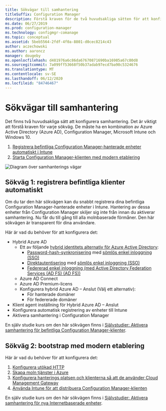 ```yaml
---
title: Sökvägar till samhantering
titleSuffix: Configuration Manager
description: Förstå kraven för de två huvudsakliga sätten för att konfigurera samhantering.
ms.date: 06/27/2019
ms.prod: configuration-manager
ms.technology: configmgr-comanage
ms.topic: conceptual
ms.assetid: 5beb5564-2fdf-4f0a-8801-d0cec8214c43
author: aczechowski
ms.author: aaroncz
manager: dougeby
ms.openlocfilehash: d481976a6c86da67670871690ba16985a67c80d8
ms.sourcegitcommit: 7a099ff53668f50b37adab97ecd7ba98c5324676
ms.translationtype: MT
ms.contentlocale: sv-SE
ms.lasthandoff: 06/12/2020
ms.locfileid: "84746467"
---
```

# <a name="paths-to-co-management"></a>Sökvägar till samhantering

Det finns två huvudsakliga sätt att konfigurera samhantering. Det är viktigt att förstå kraven för varje sökväg. De måste ha en kombination av Azure Active Directory (Azure AD), Configuration Manager, Microsoft Intune och Windows 10. 

1. [Registrera befintliga Configuration Manager-hanterade enheter automatiskt i Intune](#bkmk_path1)  
2. [Starta Configuration Manager-klienten med modern etablering](#bkmk_path2)  

![Diagram över samhanterings vägar](media/co-management-paths.png)



## <a name="path-1-auto-enroll-existing-clients"></a><a name="bkmk_path1"></a>Sökväg 1: registrera befintliga klienter automatiskt

Om du tar den här sökvägen kan du snabbt registrera dina befintliga Configuration Manager-hanterade enheter i Intune. Hantering av dessa enheter från Configuration Manager skiljer sig inte från innan du aktiverar samhantering. Nu får du till gång till alla molnbaserade förmåner. Den här sökvägen är transparent för dina användare.

Här är vad du behöver för att konfigurera det:
- Hybrid Azure AD
    - Ett av följande [hybrid identitets alternativ för Azure Active Directory](https://docs.microsoft.com/azure/active-directory/hybrid/plan-connect-user-signin):  
       - [Password-hash-synkronisering](https://docs.microsoft.com/azure/active-directory/hybrid/plan-connect-user-signin#password-hash-synchronization) med [sömlös enkel inloggning (SSO)](https://docs.microsoft.com/azure/active-directory/hybrid/how-to-connect-sso)
       - [Direktautentisering](https://docs.microsoft.com/azure/active-directory/hybrid/how-to-connect-pta) med [sömlös enkel inloggning (SSO)](https://docs.microsoft.com/azure/active-directory/hybrid/how-to-connect-sso)
       - [Federerad enkel inloggning (med Active Directory Federation Services (AD FS) (AD FS))](https://docs.microsoft.com/azure/active-directory/hybrid/plan-connect-user-signin#federation-that-uses-a-new-or-existing-farm-with-ad-fs-in-windows-server-2012-r2)
    - Azure AD Connect
    - Azure AD Premium-licens
    - Konfigurera hybrid Azure AD – Anslut (Välj ett alternativ):
        - För hanterade domäner
        - För federerade domäner
- Klient agent inställning för Hybrid Azure AD – Anslut
- Konfigurera automatisk registrering av enheter till Intune
- Aktivera samhantering i Configuration Manager

En själv studie kurs om den här sökvägen finns i [Självstudier: Aktivera samhantering för befintliga Configuration Manager-klienter](tutorial-co-manage-clients.md).



## <a name="path-2-bootstrap-with-modern-provisioning"></a><a name="bkmk_path2"></a>Sökväg 2: bootstrap med modern etablering

Här är vad du behöver för att konfigurera det:

1. [Konfigurera utökad HTTP](../core/plan-design/hierarchy/enhanced-http.md)  
2. [Skapa moln tjänster i Azure](../core/servers/deploy/configure/azure-services-wizard.md)  
3. [Konfigurera hanterings platsen och klienterna så att de använder Cloud Management Gateway](../core/clients/manage/cmg/setup-cloud-management-gateway.md)  
4. [Använda Intune för att distribuera Configuration Manager-klienten](how-to-prepare-Win10.md)  

En själv studie kurs om den här sökvägen finns i [Självstudier: Aktivera samhantering för nya Internetbaserade enheter](tutorial-co-manage-new-devices.md).


